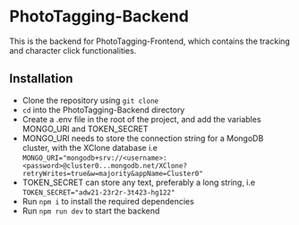 # PhotoTagging-Backend
This is the backend for PhotoTagging-Frontend, which contains the tracking and character click functionalities.

## Installation
* Clone the repository using `git clone`
* `cd` into the PhotoTagging-Backend directory
* Create a .env file in the root of the project, and add the variables MONGO_URI and TOKEN_SECRET
* MONGO_URI needs to store the connection string for a MongoDB cluster, with the XClone database i.e `MONGO_URI="mongodb+srv://<username>:<password>@cluster0...mongodb.net/XClone?retryWrites=true&w=majority&appName=Cluster0"`
* TOKEN_SECRET can store any text, preferably a long string, i.e `TOKEN_SECRET="adw21-23r2r-3t423-hg122"`
* Run `npm i` to install the required dependencies
* Run `npm run dev` to start the backend
